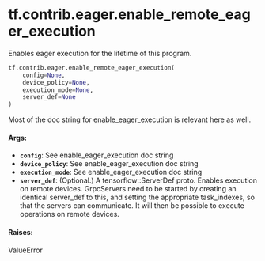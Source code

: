 <div itemscope itemtype="http://developers.google.com/ReferenceObject">
<meta itemprop="name" content="tf.contrib.eager.enable_remote_eager_execution" />
<meta itemprop="path" content="Stable" />
</div>

# tf.contrib.eager.enable_remote_eager_execution

Enables eager execution for the lifetime of this program.

``` python
tf.contrib.eager.enable_remote_eager_execution(
    config=None,
    device_policy=None,
    execution_mode=None,
    server_def=None
)
```

<!-- Placeholder for "Used in" -->

Most of the doc string for enable_eager_execution is relevant here as well.

#### Args:


* <b>`config`</b>: See enable_eager_execution doc string
* <b>`device_policy`</b>: See enable_eager_execution doc string
* <b>`execution_mode`</b>: See enable_eager_execution doc string
* <b>`server_def`</b>: (Optional.) A tensorflow::ServerDef proto. Enables execution on
  remote devices. GrpcServers need to be started by creating an identical
  server_def to this, and setting the appropriate task_indexes, so that the
  servers can communicate. It will then be possible to execute operations on
  remote devices.


#### Raises:

ValueError
